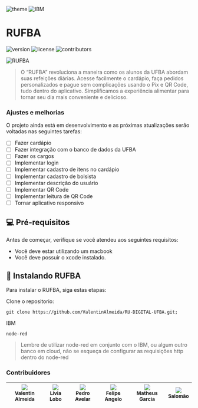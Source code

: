 ![theme](https://img.shields.io/badge/Swift-FA7343?style=for-the-badge&logo=swift&logoColor=white)
![IBM](https://img.shields.io/badge/IBM-IBM%20Corporation-4F0599?style=for-the-badge&logo=ibm&logoColor=white)

# RUFBA

![version](https://img.shields.io/badge/version-1.0-blue.svg?longCache=true&style=flat-square)
![license](https://img.shields.io/badge/license-MIT-green.svg?longCache=true&style=flat-square)
![contributors](https://img.shields.io/badge/Contributors-6-brightgreen?style=flat-square)

![RUFBA](https://i.imgur.com/Fa4MOL7.png)

>O “RUFBA” revoluciona a maneira como os alunos da UFBA abordam suas refeições diárias. Acesse facilmente o cardápio, faça pedidos personalizados e pague sem complicações usando o Pix e QR Code, tudo dentro do aplicativo. Simplificamos a experiência alimentar para tornar seu dia mais conveniente e delicioso.

### Ajustes e melhorias

O projeto ainda está em desenvolvimento e as próximas atualizações serão voltadas nas seguintes tarefas:

- [ ] Fazer cardápio
- [ ] Fazer integração com o banco de dados da UFBA
- [ ] Fazer os cargos
- [ ] Implementar login 
- [ ] Implementar cadastro de itens no cardápio
- [ ] Implementar cadastro de bolsista
- [ ] Implementar descrição do usuário
- [ ] Implementar QR Code
- [ ] Implementar leitura de QR Code
- [ ] Tornar aplicativo responsivo

## 💻 Pré-requisitos

Antes de começar, verifique se você atendeu aos seguintes requisitos:

* Você deve estar utilizando um macbook
* Você deve possuir o xcode instalado.

## 🚀 Instalando RUFBA

Para instalar o RUFBA, siga estas etapas:

Clone o repositorio:
```
git clone https://github.com/ValentinAlmeida/RU-DIGITAL-UFBA.git;
```
IBM
```
node-red
````
> Lembre de utilizar node-red em conjunto com o IBM, ou algum outro banco em cloud, não se esqueça de configurar as requisições http dentro do node-red

### Contribuidores
| [<img src="https://avatars.githubusercontent.com/u/85695651?s=400&u=d9da951fa99581e5dfbd44e3fb4f847451efcfbb&v=4"><br><sub>Valentin Almeida</sub>](https://github.com/ValentinAlmeida) | [<img src="https://avatars.githubusercontent.com/u/95933893?v=4"><br><sub>Livia Lobo</sub>](https://github.com/lilochiemi) | [<img src="https://avatars.githubusercontent.com/u/151090026?v=4"><br><sub>Pedro Avelar</sub>](https://github.com/peuavel) | [<img src="https://avatars.githubusercontent.com/u/62770538?v=4"><br><sub>Felipe Angelo</sub>](https://github.com/Epilef1177) | [<img src="https://avatars.githubusercontent.com/u/85561118?v=4"><br><sub>Matheus Garcia</sub>](https://github.com/Mantegovsky) | [<img src="https://avatars.githubusercontent.com/u/153214525?v=4"><br><sub>Salomão</sub>](https://github.com/salo789dev)
|:-:|:-:|:-:|:-:|:-:|:-:|
